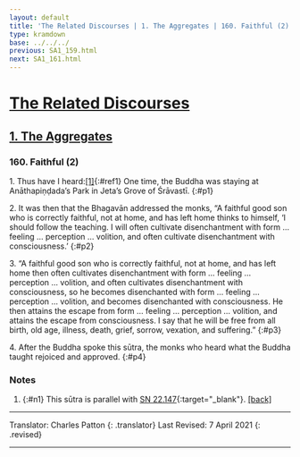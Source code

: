 ```yaml
---
layout: default
title: 'The Related Discourses | 1. The Aggregates | 160. Faithful (2)'
type: kramdown
base: ../../../
previous: SA1_159.html
next: SA1_161.html
---
```


# [The Related Discourses](../index.html)
## [1. The Aggregates](index.html)
### 160. Faithful (2)

1\. Thus have I heard:[\[1\]](#n1){:#ref1} One time, the Buddha was staying at Anāthapiṇḍada’s Park in Jeta’s Grove of Śrāvastī.
{:#p1}

2\. It was then that the Bhagavān addressed the monks, “A faithful good son who is correctly faithful, not at home, and has left home thinks to himself, ‘I should follow the teaching. I will often cultivate disenchantment with form … feeling … perception … volition, and often cultivate disenchantment with consciousness.’
{:#p2}

3\. “A faithful good son who is correctly faithful, not at home, and has left home then often cultivates disenchantment with form … feeling … perception … volition, and often cultivates disenchantment with consciousness, so he becomes disenchanted with form … feeling … perception … volition, and becomes disenchanted with consciousness. He then attains the escape from form … feeling … perception … volition, and attains the escape from consciousness. I say that he will be free from all birth, old age, illness, death, grief, sorrow, vexation, and suffering.”
{:#p3}

4\. After the Buddha spoke this sūtra, the monks who heard what the Buddha taught rejoiced and approved.
{:#p4}

### Notes

1. {:#n1} This sūtra is parallel with [SN 22.147](https://suttacentral.net/sn22.147){:target="_blank"}. [\[back\]](#ref1)

---

Translator: Charles Patton
{: .translator}
Last Revised: 7 April 2021
{: .revised}

---